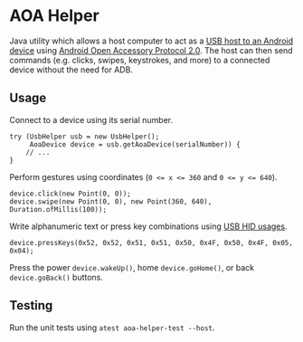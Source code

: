 # AOA Helper
Java utility which allows a host computer to act as a [USB host to an Android device](https://developer.android.com/guide/topics/connectivity/usb/) using [Android Open Accessory Protocol 2.0](https://source.android.com/devices/accessories/aoa2). The host can then send commands (e.g. clicks, swipes, keystrokes, and more) to a connected device without the need for ADB.

## Usage
Connect to a device using its serial number.
```
try (UsbHelper usb = new UsbHelper();
     AoaDevice device = usb.getAoaDevice(serialNumber)) {
    // ...
}
```

Perform gestures using coordinates (`0 <= x <= 360` and `0 <= y <= 640`).
```
device.click(new Point(0, 0));
device.swipe(new Point(0, 0), new Point(360, 640), Duration.ofMillis(100));
```

Write alphanumeric text or press key combinations using [USB HID usages](https://source.android.com/devices/input/keyboard-devices).
```
device.pressKeys(0x52, 0x52, 0x51, 0x51, 0x50, 0x4F, 0x50, 0x4F, 0x05, 0x04);
```

Press the power `device.wakeUp()`, home `device.goHome()`, or back `device.goBack()` buttons.

## Testing
Run the unit tests using `atest aoa-helper-test --host`.